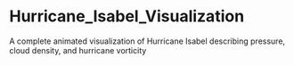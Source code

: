 # Hurricane_Isabel_Visualization
A complete animated visualization of Hurricane Isabel describing pressure, cloud density, and hurricane vorticity
